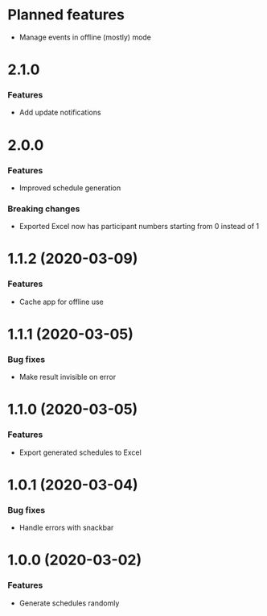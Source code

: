 # Planned features

- Manage events in offline (mostly) mode

# 2.1.0

### Features

- Add update notifications

# 2.0.0

### Features

- Improved schedule generation

### Breaking changes

- Exported Excel now has participant numbers starting from 0 instead of 1

# 1.1.2 (2020-03-09)

### Features

- Cache app for offline use

# 1.1.1 (2020-03-05)

### Bug fixes

- Make result invisible on error

# 1.1.0 (2020-03-05)

### Features

- Export generated schedules to Excel

# 1.0.1 (2020-03-04)

### Bug fixes

- Handle errors with snackbar

# 1.0.0 (2020-03-02)

### Features

- Generate schedules randomly

